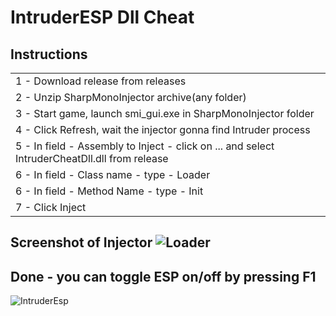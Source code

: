 # IntruderESP Dll Cheat

<H2>Instructions</H2>
<table>
  <tr>
<td>1 - Download release from releases</td>
  </tr>
  <tr>
<td>2 - Unzip SharpMonoInjector archive(any folder)</td>
  </tr>
 <tr>
<td>3 - Start game, launch smi_gui.exe in SharpMonoInjector folder</td>
  </tr>
 <tr>
<td>4 - Click Refresh, wait the injector gonna find Intruder process</td>
  </tr>
  <tr>
<td>5 - In field - Assembly to Inject - click on ... and select IntruderCheatDll.dll from release</td>
  </tr>
  <tr>
<td>6 - In field - Class name - type - Loader</td>
  </tr>
 <tr>
<td>6 - In field - Method Name - type - Init</td>
  </tr>
   <tr>
<td>7 - Click Inject</td>
  </tr>

  </table>
  
Screenshot of Injector
![Loader](https://github.com/yaroslavkopetsky/IntruderESPDll/assets/30258593/d1f59c31-e137-436c-aac3-e40e068f2e76)
-----

Done - you can toggle ESP on/off by pressing F1
------
![IntruderEsp](https://github.com/yaroslavkopetsky/IntruderESPDll/assets/30258593/61934379-6302-47e2-87c5-913622f990c8)

